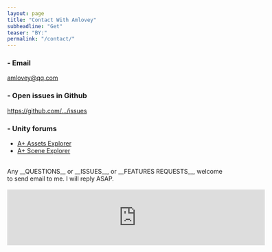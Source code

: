 ```yaml
---
layout: page
title: "Contact With Amlovey"
subheadline: "Get"
teaser: "BY:"
permalink: "/contact/"
---
```


### - Email

[amlovey@qq.com](mailto:amlovey@qq.com)

### - Open issues in Github

<a href='https://github.com/amloveyweb/amloveyweb.github.io/issues' target='_blank'>https://github.com/.../issues</a>

### - Unity forums

* <a href='http://forum-old.unity3d.com/threads/403471/' target='_blank'>A+ Assets Explorer</a>
* <a href='http://forum-old.unity3d.com/threads/431598/' target='_blank'>A+ Scene Explorer</a>

<br>
Any __QUESTIONS__ or __ISSUES__, or __FEATURES REQUESTS__, welcome to send email to me. I will reply ASAP.

<br>
<br>

<iframe src="https://api.assetstore.unity3d.com/affiliate/embed/package/68761/widget-wide?aid=1011lGoJ" style="width:600px; height:130px; border:0px;"></iframe>

